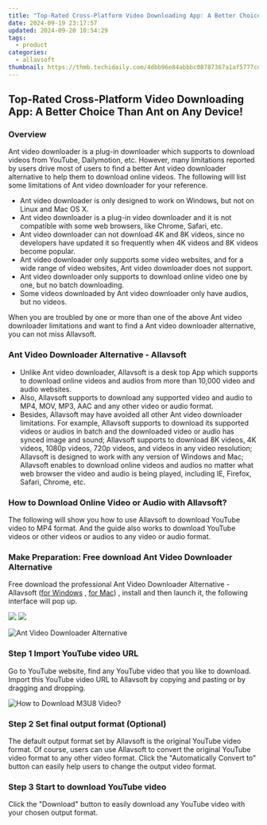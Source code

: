 ```yaml
---
title: "Top-Rated Cross-Platform Video Downloading App: A Better Choice Than Ant on Any Device!"
date: 2024-09-19 23:17:57
updated: 2024-09-20 10:54:29
tags:
  - product
categories:
  - allavsoft
thumbnail: https://thmb.techidaily.com/4dbb96e84abbbc08787367a1af5777cd4560a19b1ed332d7a4f64409037b9669.jpg
---
```


## Top-Rated Cross-Platform Video Downloading App: A Better Choice Than Ant on Any Device!

### Overview

Ant video downloader is a plug-in downloader which supports to download videos from YouTube, Dailymotion, etc. However, many limitations reported by users drive most of users to find a better Ant video downloader alternative to help them to download online videos. The following will list some limitations of Ant video downloader for your reference.

* Ant video downloader is only designed to work on Windows, but not on Linux and Mac OS X.
* Ant video downloader is a plug-in video downloader and it is not compatible with some web browsers, like Chrome, Safari, etc.
* Ant video downloader can not download 4K and 8K videos, since no developers have updated it so frequently when 4K videos and 8K videos become popular.
* Ant video downloader only supports some video websites, and for a wide range of video websites, Ant video downloader does not support.
* Ant video downloader only supports to download online video one by one, but no batch downloading.
* Some videos downloaded by Ant video downloader only have audios, but no videos.

When you are troubled by one or more than one of the above Ant video downloader limitations and want to find a Ant video downloader alternative, you can not miss Allavsoft.

### Ant Video Downloader Alternative - Allavsoft

* Unlike Ant video downloader, Allavsoft is a desk top App which supports to download online videos and audios from more than 10,000 video and audio websites.
* Also, Allavsoft supports to download any supported video and audio to MP4, MOV, MP3, AAC and any other video or audio format.
* Besides, Allavsoft may have avoided all other Ant video downloader limitations. For example, Allavsoft supports to download its supported videos or audios in batch and the downloaded video or audio has synced image and sound; Allavsoft supports to download 8K videos, 4K videos, 1080p videos, 720p videos, and videos in any video resolution; Allavsoft is designed to work with any version of Windows and Mac; Allavsoft enables to download online videos and audios no matter what web browser the video and audio is being played, including IE, Firefox, Safari, Chrome, etc.

### How to Download Online Video or Audio with Allavsoft?

The following will show you how to use Allavsoft to download YouTube video to MP4 format. And the guide also works to download YouTube videos or other videos or audios to any video or audio format.

### Make Preparation: Free download Ant Video Downloader Alternative

Free download the professional Ant Video Downloader Alternative - Allavsoft ([for Windows](https://tools.techidaily.com/allavsoft/products/) , [for Mac](https://tools.techidaily.com/allavsoft/products/)) , install and then launch it, the following interface will pop up.

[![](https://www.allavsoft.com/how-to/../images/how-to/free-download-win.jpg)](https://tools.techidaily.com/allavsoft/products/) [![](https://www.allavsoft.com/how-to/../images/how-to/free-download-mac.jpg)](https://tools.techidaily.com/allavsoft/products/)

![Ant Video Downloader Alternative](https://www.allavsoft.com/how-to/../images/allavsoft/screen-shot-600.jpg)

### Step 1 Import YouTube video URL

Go to YouTube website, find any YouTube video that you like to download. Import this YouTube video URL to Allavsoft by copying and pasting or by dragging and dropping.

![How to Download M3U8 Video?](https://www.allavsoft.com/how-to/../images/how-to/download-rtmp-video/download-rtmp-video.jpg)

### Step 2 Set final output format (Optional)

The default output format set by Allavsoft is the original YouTube video format. Of course, users can use Allavsoft to convert the original YouTube video format to any other video format. Click the "Automatically Convert to" button can easily help users to change the output video format.

### Step 3 Start to download YouTube video

Click the "Download" button to easily download any YouTube video with your chosen output format.

<ins class="adsbygoogle"
     style="display:block"
     data-ad-format="autorelaxed"
     data-ad-client="ca-pub-7571918770474297"
     data-ad-slot="1223367746"></ins>



<ins class="adsbygoogle"
     style="display:block"
     data-ad-client="ca-pub-7571918770474297"
     data-ad-slot="8358498916"
     data-ad-format="auto"
     data-full-width-responsive="true"></ins>
